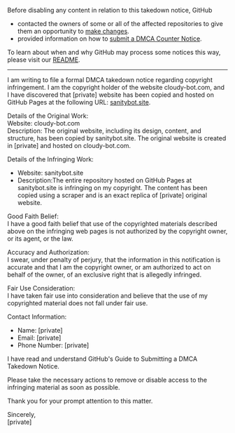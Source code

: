 Before disabling any content in relation to this takedown notice, GitHub
- contacted the owners of some or all of the affected repositories to give them an opportunity to [make changes](https://docs.github.com/en/github/site-policy/dmca-takedown-policy#a-how-does-this-actually-work).
- provided information on how to [submit a DMCA Counter Notice](https://docs.github.com/en/articles/guide-to-submitting-a-dmca-counter-notice).

To learn about when and why GitHub may process some notices this way, please visit our [README](https://github.com/github/dmca/blob/master/README.md#anatomy-of-a-takedown-notice).

---

I am writing to file a formal DMCA takedown notice regarding copyright infringement. I am the copyright holder of the website cloudy-bot.com, and I have discovered that [private] website has been copied and hosted on GitHub Pages at the following URL: [sanitybot.site](https://sanitybot.site/).

Details of the Original Work:  
Website: cloudy-bot.com  
Description: The original website, including its design, content, and structure, has been copied by sanitybot.site. The original website is created in [private] and hosted on cloudy-bot.com.

Details of the Infringing Work:  
- Website: sanitybot.site  
- Description:The entire repository hosted on GitHub Pages at sanitybot.site is infringing on my copyright. The content has been copied using a scraper and is an exact replica of [private] original website.

Good Faith Belief:  
I have a good faith belief that use of the copyrighted materials described above on the infringing web pages is not authorized by the copyright owner, or its agent, or the law.

Accuracy and Authorization:  
I swear, under penalty of perjury, that the information in this notification is accurate and that I am the copyright owner, or am authorized to act on behalf of the owner, of an exclusive right that is allegedly infringed.

Fair Use Consideration:  
I have taken fair use into consideration and believe that the use of my copyrighted material does not fall under fair use.

Contact Information:  
- Name: [private]  
- Email: [private]  
- Phone Number: [private]

I have read and understand GitHub's Guide to Submitting a DMCA Takedown Notice.

Please take the necessary actions to remove or disable access to the infringing material as soon as possible.

Thank you for your prompt attention to this matter.

Sincerely,  
[private]
